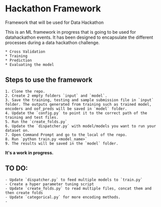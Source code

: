 # Hackathon Framework
 Framework that will be used for Data Hackathon


This is an ML framework in progress that is going to be used for datahackathon events. 
It has been designed to encapsulate the different processes during a data hackathon challenge. 

    * Cross Validation
    * Training
    * Prediction
    * Evaluating the model


## Steps to use the framework

    1. Clone the repo.
    2. Create 2 empty folders `input` and `model`.
    3. Save the training, testing and sample submission file in `input` folder. The outputs generated from training such as trained model, encoders and oof_preds will be saved in `model` folder.
    4. Update the `config.py` to point it to the correct path of the training and test files. 
    5. Run the `create_folds.py`
    6. Update the `dispatcher.py` with model/models you want to run your dataset on.
    7. Open Command Prompt and go to the local of the repo.
    8. Run `python train.py <model_name>`
    9. The results will be saved in the `model` folder.



**It's a work in progress.**

## TO DO:
    - Update `dispatcher.py` to feed multiple models to `train.py`
    - Create a hyper parameter tuning script
    - Update `create_folds.py` to read multiple files, concat them and then create folds
    - Update `categorical.py` for more encoding methods.
    - 